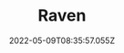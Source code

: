 ---
title: Raven
description: 
published: 1
date: 2022-05-09T08:35:57.055Z
tags: 
editor: markdown
dateCreated: 2022-05-09T15:00:52.872Z
---